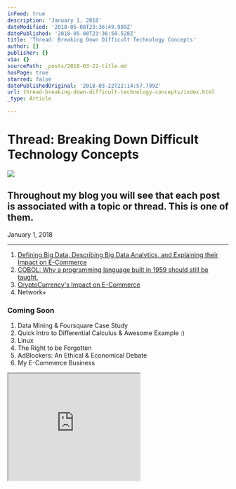```yaml
---
inFeed: true
description: 'January 1, 2018'
dateModified: '2018-05-08T23:36:49.989Z'
datePublished: '2018-05-08T23:36:50.528Z'
title: 'Thread: Breaking Down Difficult Technology Concepts'
author: []
publisher: {}
via: {}
sourcePath: _posts/2018-03-22-title.md
hasPage: true
starred: false
datePublishedOriginal: '2018-03-22T22:14:57.799Z'
url: thread-breaking-down-difficult-technology-concepts/index.html
_type: Article

---
```

# Thread: Breaking Down Difficult Technology Concepts
![](https://the-grid-user-content.s3-us-west-2.amazonaws.com/e3a4a4e3-68e2-4031-8954-137fac227059.jpg)

## Throughout my blog you will see that each post is associated with a topic or thread. This is one of them.

January 1, 2018

---

1. [Defining Big Data, Describing Big Data Analytics, and Explaining their Impact on E-Commerce][0]
2. [COBOL: Why a programming language built in 1959 should still be taught.][1]
3. [CryptoCurrency's Impact on E-Commerce][2]
4. Network+

### Coming Soon

1. Data Mining & Foursquare Case Study
2. Quick Intro to Differential Calculus & Awesome Example :)
3. Linux
4. The Right to be Forgotten
5. AdBlockers: An Ethical & Economical Debate
6. My E-Commerce Business

<iframe src="https://the-grid.github.io/ed-userhtml/?g=eJxNUcFqwkAQvecrlhRMAroxopU2iVDBg1B6aXsqpay7s5podpfdTaiU_nsnGqG3mXmPmffeFKLqSCXKUO4mVmsfrooUR6ugcNxWxq9i2SruK61iMSZujNyE_ASEdMySGntZO1ISQffgNydoQHm3Pr-x_QtrIHbJx_QzR3YlSfyfsz5vRYyrEmLBt1b1nGERt8A8DDzckCNAK4FYJa406izHNjp4b9xjmnKtFHBPJeOw0_pIFfgU1Nf7a-rEkdbu7lvumlOZjTqwDq2U3YxmsxEzZivKbL6cLueL6ex-9rDMFiPWev2s90_GbLreTZlF_Vn0SQ2zOHnRAmilHFi_BqktxEMOSR78xkLztlc-JtE1wQirm7JJ7VBRlCR5kQ75BkHRv4CfmHOXL3DdXFIMiWCeTQ4WZBnerNozU1bjeT3Aqm2MdqgyXNxe9weIVJld" height="244" style=""></iframe>



[0]: http://ryanroe.io/defining-big-data-describing-big-data-analytics-and-explai
[1]: http://ryanroe.io/cobol-why-a-programming-language-built-in-the-1959-is-still
[2]: http://ryanroe.io/the-importance-of-cryptocurrency-on-e-commerce